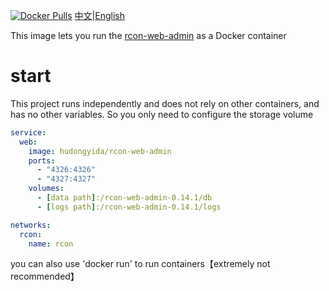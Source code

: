 [![Docker Pulls](https://img.shields.io/docker/pulls/hudongyida/rcon-web-admin
)](https://hub.docker.com/r/hudongyida/rcon-web-admin
)
[中文](https://github.com/hudongyida/rcon-web-admin-dockerimage/edit/main/README_zh.md)|[English](https://github.com/hudongyida/rcon-web-admin-dockerimage/edit/main/README.md)

This image lets you run the [rcon-web-admin](https://github.com/rcon-web-admin/rcon-web-admin) as a Docker container

# start
This project runs independently and does not rely on other containers, and has no other variables. So you only need to configure the storage volume
```yaml
service: 
  web: 
    image: hudongyida/rcon-web-admin
    ports: 
      - "4326:4326"
      - "4327:4327"
    volumes:
      - [data path]:/rcon-web-admin-0.14.1/db
      - [logs path]:/rcon-web-admin-0.14.1/logs

networks:
  rcon:
    name: rcon
```
you can also use 'docker run' to run containers【extremely not recommended】
